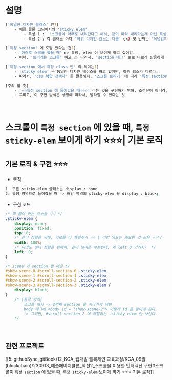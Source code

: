 


# 설명
``` bash
['동일한 디자인 클래스' 란?]
	- 애플 클론 코딩에서의 'sticky elem'
		- 특성 1 :  '스크롤이 아래로 내려간다고 해서, 같이 따라 내려가는게 아닌 특성!⭐⭐' 을 갖고 있음. 
		- 특성 2 : 각 클래스 마다 '하위 디자인 요소는 다름' ex) 첫 번째는 '목넘김이 다름' 이라는 글자. 두 번째는 '획기적인 손잡이' 라는 글자. 

['특정 section' 에 도달 했다는 건?]
	- '아래로 스크롤 했을 때' 👉 특정, elem 이 보이게 하고 싶어함. 
	- 이때, '트리거는 스크롤' 이고 👉 따라서, 'section 태그' 별로 다르게 반응하게 됨. 

['특정 section 에서 특정 class 만' 의 의미는?]
	- 'sticky elem' 은 동일한 디자인 베이스를 하고 있지만, 하위 요소가 다르다. 
	- 따라서, 'css 복합 선택자' 를 활용해서, '스크롤 트리거' 에 따라 '특정 section' 이 발동되고 -> 해당 class 만의 특별한 디자인 요소가 나오게 된다.. (이건 #show-scene-0 #scroll-section-0 .sticky-elem, 이 선택자에 의해서!)

[주의 할 것]
	- '⭐⭐특정 section 에 들어갔을 때!⭐⭐' 라는 것을 구현하기 위해, 조건문이 아니라, 'css 복합 선택자' 를 사용했다는 것 ⭐⭐⭐ 
	- 그리고, 이 구현 방식은 상황에 따라서, 달라질 수 있다는 것
```



<br>

# 스크롤이 `특정 section` 에 있을 때, `특정 sticky-elem` 보이게 하기 ⭐⭐⭐| 기본 로직 


## 기본 로직 & 구현 ⭐⭐⭐
- 로직 
``` bash
1. 모든 sticky-elem 클래스는 display : none
2. 특정 영역으로 들어갔을 때 -> 해당 영역의 sticky-elem 을 display : block;
```

- 구현 코드 
``` css
/* 딱 붙어 있는 요소들 👇👇 */
.sticky-elem {
    display: none;
    position: fixed;
    top: 0;    
    /* 센터 정렬을 위해, 가로를 다 채워주기 ⭐⭐ | 이런 의도는 중요한 것 같음 ⭐⭐*/
    width: 100%;
    /* 이것도 센터 정렬을 위해서, 같이 넣어준 부분인데, 왜 left 0 인거지?  */
    left: 0;
}

/* scene 과 section 별 매칭 */
#show-scene-0 #scroll-section-0 .sticky-elem,
#show-scene-1 #scroll-section-1 .sticky-elem,
#show-scene-2 #scroll-section-2 .sticky-elem,
#show-scene-3 #scroll-section-3 .sticky-elem {
    display: block;
}
    /* [동작 방식] 
        스크롤 해서 -> 2번째 section 을 지나가게 되면 
        body 태그에 <body id = "show-scene-2"> 이렇게 id 를 붙이게 된다.  
        -> 그러면, #scroll-section-2 에 해당하는 .sticky-elem 만 보인다. 
    */
```


<br>

## 관련 프로젝트 
[[5. githubSync_gitBook/12_KGA_웹개발 블록체인 교육과정/KGA_09월(blockchain)/230913_애플페이지클론_섹션2_스크롤을 이용한 인터렉션 구현#스크롤이 `특정 section` 에 있을 때, `특정 sticky-elem` 보이게 하기 ⭐⭐⭐ 기본 로직]]
